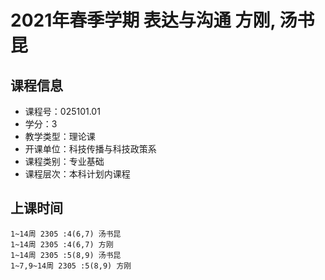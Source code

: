 # 2021年春季学期 表达与沟通 方刚, 汤书昆






## 课程信息

- 课程号：025101.01
- 学分：3
- 教学类型：理论课
- 开课单位：科技传播与科技政策系
- 课程类别：专业基础
- 课程层次：本科计划内课程

## 上课时间

```
1~14周 2305 :4(6,7) 汤书昆
1~14周 2305 :4(6,7) 方刚
1~14周 2305 :5(8,9) 汤书昆
1~7,9~14周 2305 :5(8,9) 方刚
```

